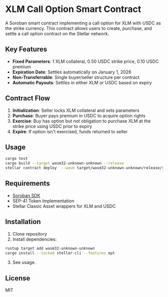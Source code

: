 # XLM Call Option Smart Contract

A Soroban smart contract implementing a call option for XLM with USDC as the strike currency. This contract allows users to create, purchase, and settle a call option contract on the Stellar network.

## Key Features
- **Fixed Parameters**: 1 XLM collateral, 0.50 USDC strike price, 0.10 USDC premium
- **Expiration Date**: Settles automatically on January 1, 2026
- **Non-Transferrable**: Single buyer/seller structure per contract
- **Automatic Payouts**: Settles in either XLM or USDC based on expiry

## Contract Flow
1. **Initialization**: Seller locks XLM collateral and sets parameters
2. **Purchase**: Buyer pays premium in USDC to acquire option rights
3. **Exercise**: Buy has option but not obligation to purchase XLM at the strike price using USDC prior to expiry
4. **Expire**: If option isn't exercised, funds returned to seller

## Usage
```bash
cargo test
cargo build --target wasm32-unknown-unknown --release
stellar contract deploy  --wasm target/wasm32-unknown-unknown/release/sorocall.wasm --source YourWallet --network testnet
```

## Requirements
- [Soroban SDK](https://soroban.stellar.org)
- SEP-41 Token Implementation
- Stellar Classic Asset wrappers for XLM and USDC

## Installation
1. Clone repository
2. Install dependencies:
```bash
rustup target add wasm32-unknown-unknown
cargo install --locked stellar-cli --features opt
```
3. See usage.

## License
MIT